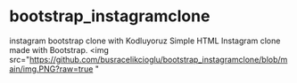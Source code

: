 # bootstrap_instagramclone
instagram bootstrap clone with Kodluyoruz
Simple HTML Instagram clone made with Bootstrap.
<img src="https://github.com/busracelikcioglu/bootstrap_instagramclone/blob/main/img.PNG?raw=true "
